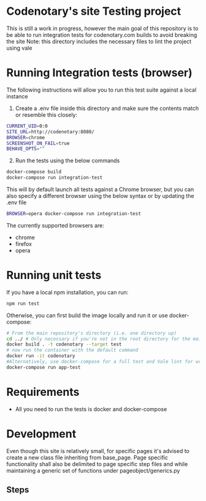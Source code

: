 
# Codenotary's site Testing project

This is still a work in progress, however the main goal of this repository is to be able to run integration tests for codenotary.com builds to avoid breaking the site
Note: this directory includes the necessary files to lint the project using vale

# Running Integration tests (browser)

The following instructions will allow you to run this test suite against a local instance

1. Create a .env file inside this directory and make sure the contents match or resemble this closely:

```bash
CURRENT_UID=0:0
SITE_URL=http://codenotary:8080/
BROWSER=chrome
SCREENSHOT_ON_FAIL=true
BEHAVE_OPTS=""
```

 2. Run the tests using the below commands

```bash
docker-compose build
docker-compose run integration-test
```

This will by default launch all tests against a Chrome browser, but you can also specify a  different browser using the below syntax or by updating the .env file

```bash
BROWSER=opera docker-compose run integration-test
```

The currently supported browsers are:

* chrome
* firefox
* opera
# Running unit tests

If you have a local npm installation, you can run:
```bash
npm run test
```
Otherwise, you can first build the image locally and run it or use docker-compose:
```bash
# From the main repository's directory (i.e. one directory up)
cd ../ # Only necessary if you're not in the root directory for the main project
docker build . -t codenotary --target test
# now run the container with the default command
docker run -it codenotary
#Alternatively, use docker-compose for a full test and Vale lint for writing style and specific words
docker-compose run app-test
```

# Requirements

* All you need to run the tests is docker and docker-compose

# Development

Even though this site is relatively small, for specific pages it's advised to create a new class file inheriting from base_page. Page specific functionality shall also be delimited to page specific step files
and while maintaining a generic set of functions under pageobject/generics.py

## Steps
